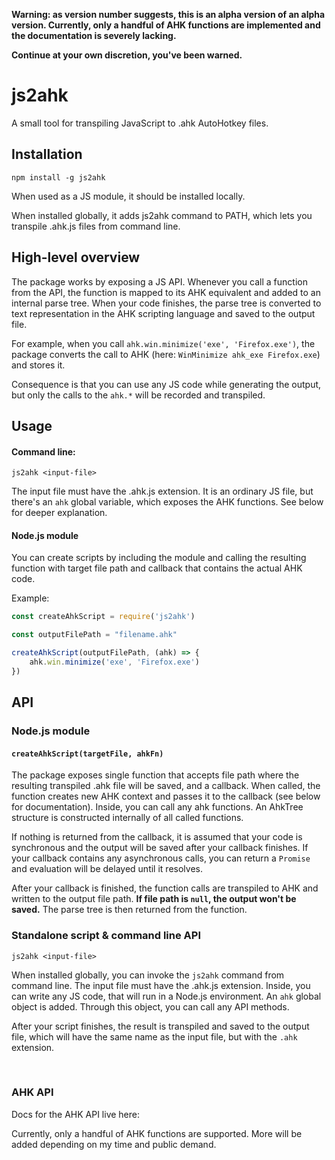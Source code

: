 **Warning: as version number suggests, this is an alpha version of an alpha version.
Currently, only a handful of AHK functions are implemented and the documentation is
severely lacking.**

**Continue at your own discretion, you've been warned.**


# js2ahk
A small tool for transpiling JavaScript to .ahk AutoHotkey files.

## Installation
```
npm install -g js2ahk
```
When used as a JS module, it should be installed locally.

When installed globally, it adds js2ahk command to PATH, which lets
you transpile .ahk.js files from command line.

## High-level overview
The package works by exposing a JS API. Whenever you call a function from
the API, the function is mapped to its AHK equivalent and added to an internal
parse tree. When your code finishes, the parse tree is converted to text representation
in the AHK scripting language and saved to the output file.

For example, when you call `ahk.win.minimize('exe', 'Firefox.exe')`, the package converts
the call to AHK (here: `WinMinimize ahk_exe Firefox.exe`) and stores it.

Consequence is that you can use any JS code while generating the output, but only the calls
to the `ahk.*` will be recorded and transpiled.

## Usage
#### Command line:
```
js2ahk <input-file>
```
The input file must have the .ahk.js extension. It is an ordinary JS file,
but there's an `ahk` global variable, which exposes the AHK functions.
See below for deeper explanation.

#### Node.js module
You can create scripts by including the module and calling the resulting
function with target file path and callback that contains the actual
AHK code.

Example:
```javascript
const createAhkScript = require('js2ahk')

const outputFilePath = "filename.ahk"

createAhkScript(outputFilePath, (ahk) => {
	ahk.win.minimize('exe', 'Firefox.exe')
})
```

## API
### Node.js module
#### `createAhkScript(targetFile, ahkFn)`
The package exposes single function that accepts file path where the resulting
transpiled .ahk file will be saved, and a callback. When called, the function
creates new AHK context and passes it to the callback (see below for documentation).
Inside, you can call any ahk functions. An AhkTree structure is constructed
internally of all called functions.

If nothing is returned from the callback, it is assumed that your code is synchronous
and the output will be saved after your callback finishes.
If your callback contains any asynchronous calls, you can return a `Promise` and evaluation
will be delayed until it resolves.

After your callback is finished, the function calls are transpiled to AHK and written
to the output file path. **If file path is `null`, the output won't be saved.**
The parse tree is then returned from the function.

### Standalone script & command line API
```
js2ahk <input-file>
```
When installed globally, you can invoke the `js2ahk` command from command line.
The input file must have the .ahk.js extension. Inside, you can write any JS code,
that will run in a Node.js environment. An `ahk` global object is added. Through
this object, you can call any API methods.

After your script finishes, the result is transpiled and saved to the output file,
which will have the same name as the input file, but with the `.ahk` extension.

<br>

### AHK API
Docs for the AHK API live here:


Currently, only a handful of AHK functions are supported.
More will be added depending on my time and public demand.